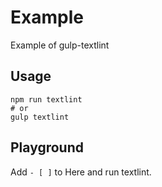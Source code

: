 # Example

Example of gulp-textlint

## Usage

    npm run textlint
    # or
    gulp textlint

## Playground

Add `- [ ]` to Here and run textlint.